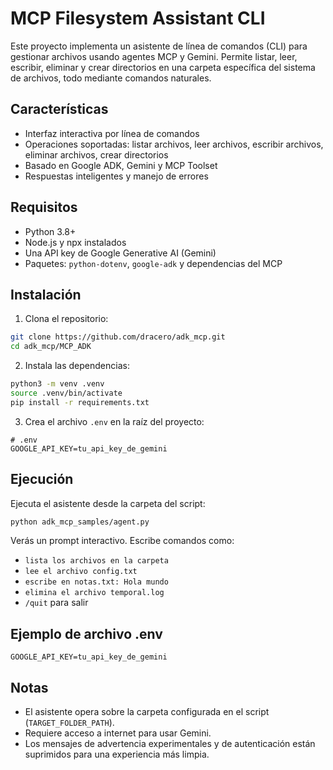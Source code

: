 # MCP Filesystem Assistant CLI

Este proyecto implementa un asistente de línea de comandos (CLI) para gestionar archivos usando agentes MCP y Gemini. Permite listar, leer, escribir, eliminar y crear directorios en una carpeta específica del sistema de archivos, todo mediante comandos naturales.

## Características

- Interfaz interactiva por línea de comandos
- Operaciones soportadas: listar archivos, leer archivos, escribir archivos, eliminar archivos, crear directorios
- Basado en Google ADK, Gemini y MCP Toolset
- Respuestas inteligentes y manejo de errores

## Requisitos

- Python 3.8+
- Node.js y npx instalados
- Una API key de Google Generative AI (Gemini)
- Paquetes: `python-dotenv`, `google-adk` y dependencias del MCP

## Instalación

1. Clona el repositorio:

```bash
git clone https://github.com/dracero/adk_mcp.git
cd adk_mcp/MCP_ADK
```

2. Instala las dependencias:

```bash
python3 -m venv .venv
source .venv/bin/activate
pip install -r requirements.txt
```

3. Crea el archivo `.env` en la raíz del proyecto:

```env
# .env
GOOGLE_API_KEY=tu_api_key_de_gemini
```

## Ejecución

Ejecuta el asistente desde la carpeta del script:

```bash
python adk_mcp_samples/agent.py
```

Verás un prompt interactivo. Escribe comandos como:

- `lista los archivos en la carpeta`
- `lee el archivo config.txt`
- `escribe en notas.txt: Hola mundo`
- `elimina el archivo temporal.log`
- `/quit` para salir

## Ejemplo de archivo .env

```env
GOOGLE_API_KEY=tu_api_key_de_gemini
```

## Notas

- El asistente opera sobre la carpeta configurada en el script (`TARGET_FOLDER_PATH`).
- Requiere acceso a internet para usar Gemini.
- Los mensajes de advertencia experimentales y de autenticación están suprimidos para una experiencia más limpia.
